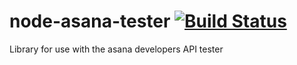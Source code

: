 # node-asana-tester [![Build Status][travis-image]][travis-url] 
Library for use with the asana developers API tester

[travis-url]: http://travis-ci.org/Asana/node-asana-tester
[travis-image]: https://travis-ci.org/Asana/node-asana-tester.svg?branch=master
